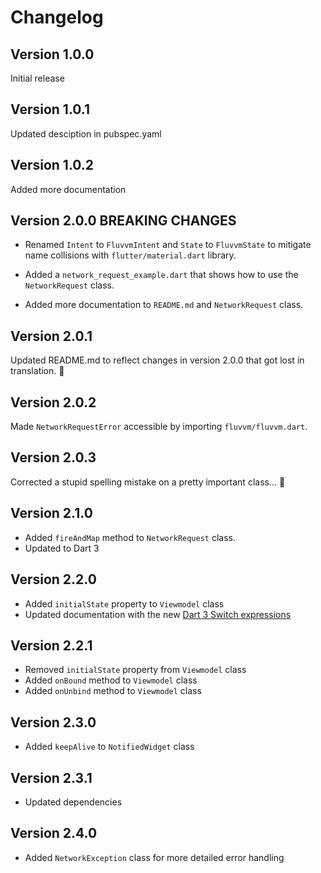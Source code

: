 # Changelog

## Version 1.0.0

Initial release

## Version 1.0.1

Updated desciption in pubspec.yaml

## Version 1.0.2

Added more documentation

## Version 2.0.0 __BREAKING CHANGES__

* Renamed `Intent` to `FluvvmIntent` and `State` to `FluvvmState` to mitigate name collisions with `flutter/material.dart` library.

* Added a `network_request_example.dart` that shows how to use the `NetworkRequest` class.

* Added more documentation to `README.md` and `NetworkRequest` class.

## Version 2.0.1

Updated README.md to reflect changes in version 2.0.0 that got lost in translation. 🤦

## Version 2.0.2

Made `NetworkRequestError` accessible by importing `fluvvm/fluvvm.dart`.

## Version 2.0.3

Corrected a stupid spelling mistake on a pretty important class... 🤫

## Version 2.1.0

* Added `fireAndMap` method to `NetworkRequest` class.
* Updated to Dart 3

## Version 2.2.0

* Added `initialState` property to `Viewmodel` class
* Updated documentation with the new [Dart 3 Switch expressions](https://dart.dev/language/branches#switch-expressions)

## Version 2.2.1

* Removed `initialState` property from `Viewmodel` class
* Added `onBound` method to `Viewmodel` class
* Added `onUnbind` method to `Viewmodel` class

## Version 2.3.0

* Added `keepAlive` to `NotifiedWidget` class

## Version 2.3.1

* Updated dependencies

## Version 2.4.0

* Added `NetworkException` class for more detailed error handling
